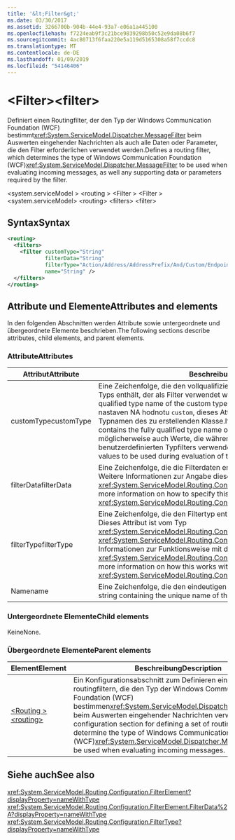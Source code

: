 ```yaml
---
title: '&lt;Filter&gt;'
ms.date: 03/30/2017
ms.assetid: 3266700b-904b-44e4-93a7-e06a1a445100
ms.openlocfilehash: f7224eab9f3c21bce9839298b50c52e9da08b6f7
ms.sourcegitcommit: 4ac80713f6faa220e5a119d5165308a58f7ccdc8
ms.translationtype: MT
ms.contentlocale: de-DE
ms.lasthandoff: 01/09/2019
ms.locfileid: "54146406"
---
```

# <a name="ltfiltergt"></a><span data-ttu-id="0a2f0-102">&lt;Filter&gt;</span><span class="sxs-lookup"><span data-stu-id="0a2f0-102">&lt;filter&gt;</span></span>

<span data-ttu-id="0a2f0-103">Definiert einen Routingfilter, der den Typ der Windows Communication Foundation (WCF) bestimmt<xref:System.ServiceModel.Dispatcher.MessageFilter> beim Auswerten eingehender Nachrichten als auch alle Daten oder Parameter, die den Filter erforderlichen verwendet werden.</span><span class="sxs-lookup"><span data-stu-id="0a2f0-103">Defines a routing filter, which determines the type of Windows Communication Foundation (WCF)<xref:System.ServiceModel.Dispatcher.MessageFilter> to be used when evaluating incoming messages, as well any supporting data or parameters required by the filter.</span></span>

<span data-ttu-id="0a2f0-104">\<system.serviceModel > \<routing > \<Filter > \<Filter ></span><span class="sxs-lookup"><span data-stu-id="0a2f0-104">\<system.serviceModel> \<routing> \<filters> \<filter></span></span>
  
## <a name="syntax"></a><span data-ttu-id="0a2f0-105">Syntax</span><span class="sxs-lookup"><span data-stu-id="0a2f0-105">Syntax</span></span>  
  
```xml  
<routing>
  <filters>
    <filter customType="String"
            filterData="String"
            filterType="Action/Address/AddressPrefix/And/Custom/Endpoint/MatchAll/XPath"
            name="String" />
  </filters>
</routing>
```  
  
## <a name="attributes-and-elements"></a><span data-ttu-id="0a2f0-106">Attribute und Elemente</span><span class="sxs-lookup"><span data-stu-id="0a2f0-106">Attributes and elements</span></span>

<span data-ttu-id="0a2f0-107">In den folgenden Abschnitten werden Attribute sowie untergeordnete und übergeordnete Elemente beschrieben.</span><span class="sxs-lookup"><span data-stu-id="0a2f0-107">The following sections describe attributes, child elements, and parent elements.</span></span>

### <a name="attributes"></a><span data-ttu-id="0a2f0-108">Attribute</span><span class="sxs-lookup"><span data-stu-id="0a2f0-108">Attributes</span></span>

| <span data-ttu-id="0a2f0-109">Attribut</span><span class="sxs-lookup"><span data-stu-id="0a2f0-109">Attribute</span></span>  | <span data-ttu-id="0a2f0-110">Beschreibung</span><span class="sxs-lookup"><span data-stu-id="0a2f0-110">Description</span></span> |
| ---------- | ----------- |
| <span data-ttu-id="0a2f0-111">customType</span><span class="sxs-lookup"><span data-stu-id="0a2f0-111">customType</span></span> | <span data-ttu-id="0a2f0-112">Eine Zeichenfolge, die den vollqualifizierten Typnamen des benutzerdefinierten Typs enthält, der als Filter verwendet werden soll.</span><span class="sxs-lookup"><span data-stu-id="0a2f0-112">A string containing the fully qualified type name of the custom type to be used as a filter.</span></span> <span data-ttu-id="0a2f0-113">Wenn `filterType` nastaven NA hodnotu `custom`, dieses Attribut enthält den vollqualifizierten Typnamen des zu erstellenden Klasse.</span><span class="sxs-lookup"><span data-stu-id="0a2f0-113">If `filterType` is set to `custom`, this attribute contains the fully qualified type name of the class to create.</span></span>  <span data-ttu-id="0a2f0-114">`filterData` enthält möglicherweise auch Werte, die während der Auswertung des benutzerdefinierten Typfilters verwendet werden.</span><span class="sxs-lookup"><span data-stu-id="0a2f0-114">`filterData` may also contain values to be used during evaluation of the custom type filter.</span></span> |
| <span data-ttu-id="0a2f0-115">filterData</span><span class="sxs-lookup"><span data-stu-id="0a2f0-115">filterData</span></span> | <span data-ttu-id="0a2f0-116">Eine Zeichenfolge, die die Filterdaten enthält.</span><span class="sxs-lookup"><span data-stu-id="0a2f0-116">A string containing the filter data.</span></span> <span data-ttu-id="0a2f0-117">Weitere Informationen zur Angabe dieses Attributs finden Sie unter <xref:System.ServiceModel.Routing.Configuration.FilterElement.FilterData%2A>.</span><span class="sxs-lookup"><span data-stu-id="0a2f0-117">For more information on how to specify this attribute, see <xref:System.ServiceModel.Routing.Configuration.FilterElement.FilterData%2A>.</span></span> |
| <span data-ttu-id="0a2f0-118">filterType</span><span class="sxs-lookup"><span data-stu-id="0a2f0-118">filterType</span></span> | <span data-ttu-id="0a2f0-119">Eine Zeichenfolge, die den Filtertyp enthält.</span><span class="sxs-lookup"><span data-stu-id="0a2f0-119">A string containing the filter type.</span></span> <span data-ttu-id="0a2f0-120">Dieses Attribut ist vom Typ <xref:System.ServiceModel.Routing.Configuration.FilterType>.</span><span class="sxs-lookup"><span data-stu-id="0a2f0-120">This attribute is of <xref:System.ServiceModel.Routing.Configuration.FilterType> type.</span></span>  <span data-ttu-id="0a2f0-121">Weitere Informationen zur Funktionsweise mit dem `filterData`-Attribut finden Sie unter  <xref:System.ServiceModel.Routing.Configuration.FilterElement.FilterData%2A>.</span><span class="sxs-lookup"><span data-stu-id="0a2f0-121">For more information on how this works with the `filterData` attribute, see <xref:System.ServiceModel.Routing.Configuration.FilterElement.FilterData%2A>.</span></span> |
| <span data-ttu-id="0a2f0-122">Name</span><span class="sxs-lookup"><span data-stu-id="0a2f0-122">name</span></span>       | <span data-ttu-id="0a2f0-123">Eine Zeichenfolge, die den eindeutigen Namen dieses Filterelements enthält.</span><span class="sxs-lookup"><span data-stu-id="0a2f0-123">A string containing the unique name of this filter element.</span></span> |

### <a name="child-elements"></a><span data-ttu-id="0a2f0-124">Untergeordnete Elemente</span><span class="sxs-lookup"><span data-stu-id="0a2f0-124">Child elements</span></span>

<span data-ttu-id="0a2f0-125">Keine</span><span class="sxs-lookup"><span data-stu-id="0a2f0-125">None.</span></span>

### <a name="parent-elements"></a><span data-ttu-id="0a2f0-126">Übergeordnete Elemente</span><span class="sxs-lookup"><span data-stu-id="0a2f0-126">Parent elements</span></span>

| <span data-ttu-id="0a2f0-127">Element</span><span class="sxs-lookup"><span data-stu-id="0a2f0-127">Element</span></span> | <span data-ttu-id="0a2f0-128">Beschreibung</span><span class="sxs-lookup"><span data-stu-id="0a2f0-128">Description</span></span> |
| ------- | ----------- |
| [<span data-ttu-id="0a2f0-129">\<Routing ></span><span class="sxs-lookup"><span data-stu-id="0a2f0-129">\<routing></span></span>](../../../../../docs/framework/configure-apps/file-schema/wcf/routing.md) | <span data-ttu-id="0a2f0-130">Ein Konfigurationsabschnitt zum Definieren eines Satzes von routingfiltern, die den Typ der Windows Communication Foundation (WCF) bestimmen<xref:System.ServiceModel.Dispatcher.MessageFilter> beim Auswerten eingehender Nachrichten verwendet werden.</span><span class="sxs-lookup"><span data-stu-id="0a2f0-130">A configuration section for defining a set of routing filters, which determine the type of Windows Communication Foundation (WCF)<xref:System.ServiceModel.Dispatcher.MessageFilter> to be used when evaluating incoming messages.</span></span> |

## <a name="see-also"></a><span data-ttu-id="0a2f0-131">Siehe auch</span><span class="sxs-lookup"><span data-stu-id="0a2f0-131">See also</span></span>

<xref:System.ServiceModel.Routing.Configuration.FilterElement?displayProperty=nameWithType>    
<xref:System.ServiceModel.Routing.Configuration.FilterElement.FilterData%2A?displayProperty=nameWithType>   
<xref:System.ServiceModel.Routing.Configuration.FilterType?displayProperty=nameWithType>   
